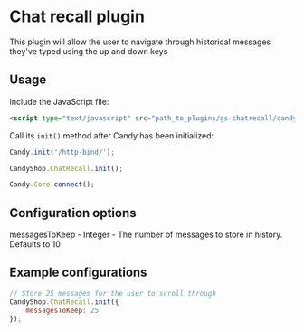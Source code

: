 # Chat recall plugin
This plugin will allow the user to navigate through historical messages they've typed using the up and down keys

## Usage
Include the JavaScript file:

```HTML
<script type="text/javascript" src="path_to_plugins/gs-chatrecall/candy.js"></script>
```

Call its `init()` method after Candy has been initialized:

```JavaScript
Candy.init('/http-bind/');

CandyShop.ChatRecall.init();

Candy.Core.connect();
```

## Configuration options
messagesToKeep - Integer - The number of messages to store in history. Defaults to 10

## Example configurations
```JavaScript
// Store 25 messages for the user to scroll through
CandyShop.ChatRecall.init({
    messagesToKeep: 25
});
```